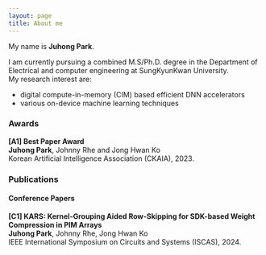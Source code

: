 ```yaml
---
layout: page
title: About me
---
```


My name is **Juhong Park**. 

I am currently pursuing a combined M.S/Ph.D. degree in the Department of Electrical and computer engineering at SungKyunKwan University.  
My research interest are:
- digital compute-in-memory (CIM) based efficient DNN accelerators
- various on-device machine learning techniques

### **Awards**
**[A1] Best Paper Award**   
**Juhong Park**, Johnny Rhe and Jong Hwan Ko   
Korean Artificial Intelligence Association (CKAIA), 2023.   

### **Publications**
#### **Conference Papers**
**[C1] KARS: Kernel-Grouping Aided Row-Skipping for SDK-based Weight Compression in PIM Arrays**   
**Juhong Park**, Johnny Rhe, Jong Hwan Ko   
IEEE International Symposium on Circuits and Systems (ISCAS), 2024.   
